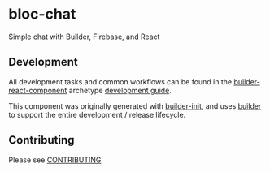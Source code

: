 # bloc-chat

Simple chat with Builder, Firebase, and React

## Development

All development tasks and common workflows can be found in the
[builder-react-component][] archetype [development guide][arch-dev].

This component was originally generated with [builder-init][], and uses
[builder][] to support the entire development / release lifecycle.

## Contributing

Please see [CONTRIBUTING](CONTRIBUTING.md)

[builder]: https://github.com/FormidableLabs/builder
[builder-init]: https://github.com/FormidableLabs/builder-init
[builder-react-component]: https://github.com/FormidableLabs/builder-react-component
[arch-dev]: https://github.com/FormidableLabs/builder-react-component/blob/master/DEVELOPMENT.md

